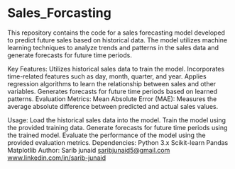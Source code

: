 # Sales_Forcasting
This repository contains the code for a sales forecasting model developed to predict future sales based on historical data. The model utilizes machine learning techniques to analyze trends and patterns in the sales data and generate forecasts for future time periods.

Key Features:
Utilizes historical sales data to train the model.
Incorporates time-related features such as day, month, quarter, and year.
Applies regression algorithms to learn the relationship between sales and other variables.
Generates forecasts for future time periods based on learned patterns.
Evaluation Metrics:
Mean Absolute Error (MAE): Measures the average absolute difference between predicted and actual sales values.

Usage:
Load the historical sales data into the model.
Train the model using the provided training data.
Generate forecasts for future time periods using the trained model.
Evaluate the performance of the model using the provided evaluation metrics.
Dependencies:
Python 3.x
Scikit-learn
Pandas
Matplotlib
Author:
Sarib junaid
saribjunaid5@gmail.com
www.linkedin.com/in/sarib-junaid
